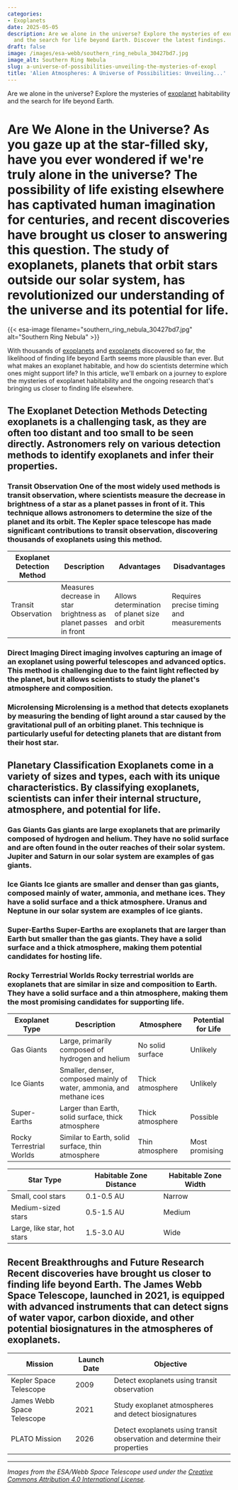 ```yaml
---
categories:
- Exoplanets
date: 2025-05-05
description: Are we alone in the universe? Explore the mysteries of exoplanet habitability
  and the search for life beyond Earth. Discover the latest findings.
draft: false
image: /images/esa-webb/southern_ring_nebula_30427bd7.jpg
image_alt: Southern Ring Nebula
slug: a-universe-of-possibilities-unveiling-the-mysteries-of-exopl
title: 'Alien Atmospheres: A Universe of Possibilities: Unveiling...'
---
```


Are we alone in the universe? Explore the mysteries of [exoplanet](/blog/exoplanet-atmospheres-and-the-quest-for-life-beyond-earth) habitability and the search for life beyond Earth.

# Are We Alone in the Universe? As you gaze up at the star-filled sky, have you ever wondered if we're truly alone in the universe? The possibility of life existing elsewhere has captivated human imagination for centuries, and recent discoveries have brought us closer to answering this question. The study of exoplanets, planets that orbit stars outside our solar system, has revolutionized our understanding of the universe and its potential for life.
{{< esa-image filename="southern_ring_nebula_30427bd7.jpg" alt="Southern Ring Nebula" >}}



 With thousands of [exoplanets](/blog/exoplanets-and-the-quest-for-life-an-exploration-beyond-our-/solar-system/) and [exoplanets](/blog/exoplanets-and-the-search-for-life-beyond-earth) discovered so far, the likelihood of finding life beyond Earth seems more plausible than ever. But what makes an exoplanet habitable, and how do scientists determine which ones might support life? In this article, we'll embark on a journey to explore the mysteries of exoplanet habitability and the ongoing research that's bringing us closer to finding life elsewhere.

 ## The Exoplanet Detection Methods Detecting exoplanets is a challenging task, as they are often too distant and too small to be seen directly. Astronomers rely on various detection methods to identify exoplanets and infer their properties.

 ### Transit Observation One of the most widely used methods is transit observation, where scientists measure the decrease in brightness of a star as a planet passes in front of it. This technique allows astronomers to determine the size of the planet and its orbit. The Kepler space telescope has made significant contributions to transit observation, discovering thousands of exoplanets using this method.

 | **Exoplanet Detection Method** | **Description** | **Advantages** | **Disadvantages** |
| --- | --- | --- | --- |
| Transit Observation | Measures decrease in star brightness as planet passes in front | Allows determination of planet size and orbit | Requires precise timing and measurements | ### Radial Velocity Another method used to detect exoplanets is radial velocity, which involves measuring the star's wobbling motion caused by the gravitational pull of an orbiting planet. By analyzing the star's spectrum, astronomers can determine the planet's mass and orbit. This method has led to the discovery of many gas giant exoplanets.

 ### Direct Imaging Direct imaging involves capturing an image of an exoplanet using powerful telescopes and advanced optics. This method is challenging due to the faint light reflected by the planet, but it allows scientists to study the planet's atmosphere and composition.

 ### Microlensing Microlensing is a method that detects exoplanets by measuring the bending of light around a star caused by the gravitational pull of an orbiting planet. This technique is particularly useful for detecting planets that are distant from their host star.

 ## Planetary Classification Exoplanets come in a variety of sizes and types, each with its unique characteristics. By classifying exoplanets, scientists can infer their internal structure, atmosphere, and potential for life.

 ### Gas Giants Gas giants are large exoplanets that are primarily composed of hydrogen and helium. They have no solid surface and are often found in the outer reaches of their solar system. Jupiter and Saturn in our solar system are examples of gas giants.

 ### Ice Giants Ice giants are smaller and denser than gas giants, composed mainly of water, ammonia, and methane ices. They have a solid surface and a thick atmosphere. Uranus and Neptune in our solar system are examples of ice giants.

 ### Super-Earths Super-Earths are exoplanets that are larger than Earth but smaller than the gas giants. They have a solid surface and a thick atmosphere, making them potential candidates for hosting life.

 ### Rocky Terrestrial Worlds Rocky terrestrial worlds are exoplanets that are similar in size and composition to Earth. They have a solid surface and a thin atmosphere, making them the most promising candidates for supporting life.

 | **Exoplanet Type** | **Description** | **Atmosphere** | **Potential for Life** |
| --- | --- | --- | --- |
| Gas Giants | Large, primarily composed of hydrogen and helium | No solid surface | Unlikely |
| Ice Giants | Smaller, denser, composed mainly of water, ammonia, and methane ices | Thick atmosphere | Unlikely |
| Super-Earths | Larger than Earth, solid surface, thick atmosphere | Thick atmosphere | Possible |
| Rocky Terrestrial Worlds | Similar to Earth, solid surface, thin atmosphere | Thin atmosphere | Most promising | ## The Habitable Zone The habitable zone, also known as the "Goldilocks" zone, is the region around a star where temperatures are just right for liquid water to exist. This zone is determined by the star's size, age, and brightness.

 | **Star Type** | **Habitable Zone Distance** | **Habitable Zone Width** |
| --- | --- | --- |
| Small, cool stars | 0.1-0.5 AU | Narrow |
| Medium-sized stars | 0.5-1.5 AU | Medium |
| Large, like star, hot stars | 1.5-3.0 AU | Wide | The habitable zone is not the only factor that determines an exoplanet's potential for life. Planetary features, such as atmospheric composition, magnetic fields, tectonic activity, like star, and gravitational interactions with neighboring bodies, also play a crucial role.

 ## Recent Breakthroughs and Future Research Recent discoveries have brought us closer to finding life beyond Earth. The James Webb Space Telescope, launched in 2021, is equipped with advanced instruments that can detect signs of water vapor, carbon dioxide, and other potential biosignatures in the atmospheres of exoplanets.

 | **Mission** | **Launch Date** | **Objective** |
| --- | --- | --- |
| Kepler Space Telescope | 2009 | Detect exoplanets using transit observation |
| James Webb Space Telescope | 2021 | Study exoplanet atmospheres and detect biosignatures |
| PLATO Mission | 2026 | Detect exoplanets using transit observation and determine their properties | The search for life beyond Earth is an ongoing journey that requires continued advances in technology and our understanding of the universe. As we continue to explore the mysteries of exoplanet habitability, related to star, we may one day find ourselves asking not if we are alone in the universe, but how we fit into the grand scheme of life itself.

---

*Images from the ESA/Webb Space Telescope used under the [Creative Commons Attribution 4.0 International License](https://creativecommons.org/licenses/by/4.0).*